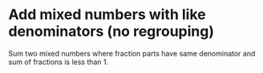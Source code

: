 # Add mixed numbers with like denominators (no regrouping)

Sum two mixed numbers where fraction parts have same denominator and sum of fractions is less than 1.
